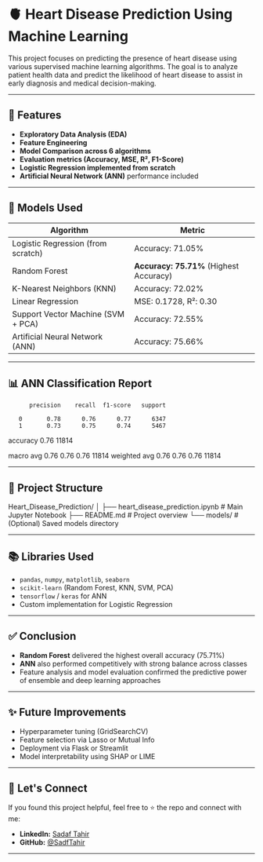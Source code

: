 # 🫀 Heart Disease Prediction Using Machine Learning

This project focuses on predicting the presence of heart disease using various supervised machine learning algorithms. The goal is to analyze patient health data and predict the likelihood of heart disease to assist in early diagnosis and medical decision-making.

---

## 🧠 Features

- **Exploratory Data Analysis (EDA)**
- **Feature Engineering**
- **Model Comparison across 6 algorithms**
- **Evaluation metrics (Accuracy, MSE, R², F1-Score)**
- **Logistic Regression implemented from scratch**
- **Artificial Neural Network (ANN)** performance included

---

## 🧪 Models Used

| Algorithm                        | Metric                                  |
|----------------------------------|------------------------------------------|
| Logistic Regression (from scratch) | Accuracy: 71.05%                      |
| Random Forest                    | **Accuracy: 75.71%** (Highest Accuracy)  |
| K-Nearest Neighbors (KNN)        | Accuracy: 72.02%                         |
| Linear Regression                | MSE: 0.1728, R²: 0.30                    |
| Support Vector Machine (SVM + PCA) | Accuracy: 72.55%                      |
| Artificial Neural Network (ANN) | Accuracy: 75.66%                         |

---

## 📊 ANN Classification Report
          precision    recall  f1-score   support

       0       0.78      0.76      0.77      6347
       1       0.73      0.75      0.74      5467

accuracy                           0.76     11814

macro avg 0.76 0.76 0.76 11814
weighted avg 0.76 0.76 0.76 11814

---

## 📁 Project Structure
Heart_Disease_Prediction/
│
├── heart_disease_prediction.ipynb # Main Jupyter Notebook
├── README.md # Project overview
└── models/ # (Optional) Saved models directory


---

## 📚 Libraries Used

- `pandas`, `numpy`, `matplotlib`, `seaborn`
- `scikit-learn` (Random Forest, KNN, SVM, PCA)
- `tensorflow` / `keras` for ANN
- Custom implementation for Logistic Regression

---

## ✅ Conclusion

- **Random Forest** delivered the highest overall accuracy (75.71%)
- **ANN** also performed competitively with strong balance across classes
- Feature analysis and model evaluation confirmed the predictive power of ensemble and deep learning approaches

---

## ✨ Future Improvements

- Hyperparameter tuning (GridSearchCV)
- Feature selection via Lasso or Mutual Info
- Deployment via Flask or Streamlit
- Model interpretability using SHAP or LIME

---

## 🤝 Let's Connect

If you found this project helpful, feel free to ⭐ the repo and connect with me:

- **LinkedIn:** [Sadaf Tahir](https://www.linkedin.com/in/sadaf-tahir-884879347/)
- **GitHub:** [@SadfTahir](https://github.com/SadfTahir)

---






